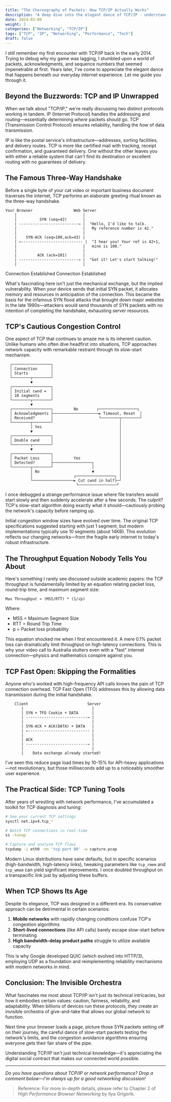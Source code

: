 ```yaml
---
title: "The Choreography of Packets: How TCP/IP Actually Works"
description: "A deep dive into the elegant dance of TCP/IP - understanding three-way handshakes, congestion control, and the hidden performance implications that shape our digital experience"
date: 2024-03-09
weight: 2
categories: ["Networking", "TCP/IP"]
tags: ["TCP", "IP", "Networking", "Performance", "Tech"]
draft: false
---
```


I still remember my first encounter with TCP/IP back in the early 2014. Trying to debug why my game was lagging, I stumbled upon a world of packets, acknowledgments, and sequence numbers that seemed impenetrable at first. Years later, I've come to appreciate the elegant dance that happens beneath our everyday internet experience. Let me guide you through it.

## Beyond the Buzzwords: TCP and IP Unwrapped

When we talk about "TCP/IP," we're really discussing two distinct protocols working in tandem. IP (Internet Protocol) handles the addressing and routing—essentially determining *where* packets should go. TCP (Transmission Control Protocol) ensures reliability, handling the *how* of data transmission.

IP is like the postal service's infrastructure—addresses, sorting facilities, and delivery routes. TCP is more like certified mail with tracking, receipt confirmation, and guaranteed delivery. One without the other leaves you with either a reliable system that can't find its destination or excellent routing with no guarantees of delivery.

## The Famous Three-Way Handshake

Before a single byte of your cat video or important business document traverses the internet, TCP performs an elaborate greeting ritual known as the three-way handshake.

    Your Browser                  Web Server
        |                             |
        |          SYN (seq=42)       |
        | --------------------------→ |  "Hello, I'd like to talk.
        |                             |   My reference number is 42."
        |                             |
        |    SYN-ACK (seq=100,ack=43) |
        | ←--------------------------- |  "I hear you! Your ref is 42+1,
        |                             |   mine is 100."
        |                             |
        |         ACK (ack=101)       |
        | --------------------------→ |  "Got it! Let's start talking!"
        |                             |
   Connection Established         Connection Established

What's fascinating here isn't just the mechanical exchange, but the implied vulnerability. When your device sends that initial SYN packet, it allocates memory and resources in anticipation of the connection. This became the basis for the infamous SYN flood attacks that brought down major websites in the late 1990s—attackers would send thousands of SYN packets with no intention of completing the handshake, exhausting server resources.

## TCP's Cautious Congestion Control

One aspect of TCP that continues to amaze me is its inherent caution. Unlike humans who often dive headfirst into situations, TCP approaches network capacity with remarkable restraint through its slow-start mechanism.

```
  ┌─────────────────┐
  │ Connection      │
  │ Starts          │
  └────────┬────────┘
           ▼
  ┌─────────────────┐
  │ Initial cwnd =  │
  │ 10 segments     │
  └────────┬────────┘
           ▼
  ┌─────────────────┐         No        ┌─────────────────┐
  │ Acknowledgments ├────────────────────► Timeout, Reset  │
  │ Received?       │                    └────────┬────────┘
  └────────┬────────┘                             │
           │ Yes                                  │
           ▼                                      │
  ┌─────────────────┐                             │
  │ Double cwnd     │                             │
  └────────┬────────┘                             │
           ▼                                      │
  ┌─────────────────┐                             │
  │ Packet Loss     │         Yes                 │
  │ Detected?       ├─────────────────┐           │
  └────────┬────────┘                 │           │
           │ No                       ▼           │
           │                  ┌─────────────────┐ │
           └──────────────────► Cut cwnd in half├─┘
                               └─────────────────┘
```

I once debugged a strange performance issue where file transfers would start slowly and then suddenly accelerate after a few seconds. The culprit? TCP's slow-start algorithm doing exactly what it should—cautiously probing the network's capacity before ramping up.

Initial congestion window sizes have evolved over time. The original TCP specifications suggested starting with just 1 segment, but modern implementations typically use 10 segments (about 14KB). This evolution reflects our changing networks—from the fragile early internet to today's robust infrastructure.

## The Throughput Equation Nobody Tells You About

Here's something I rarely see discussed outside academic papers: the TCP throughput is fundamentally limited by an equation relating packet loss, round-trip time, and maximum segment size:

```
Max Throughput ≈ (MSS/RTT) * (1/√p)
```

Where:
- MSS = Maximum Segment Size
- RTT = Round Trip Time
- p = Packet loss probability

This equation shocked me when I first encountered it. A mere 0.1% packet loss can dramatically limit throughput on high-latency connections. This is why your video call to Australia stutters even with a "fast" internet connection—physics and mathematics conspire against you.

## TCP Fast Open: Skipping the Formalities

Anyone who's worked with high-frequency API calls knows the pain of TCP connection overhead. TCP Fast Open (TFO) addresses this by allowing data transmission during the initial handshake.

```
    Client                          Server
       |                              |
       | SYN + TFO Cookie + DATA      |
       | ---------------------------→ |
       |                              |
       | SYN-ACK + ACK(DATA) + DATA   |
       | ←--------------------------- |
       |                              |
       | ACK                          |
       | ---------------------------→ |
       |                              |
       |    Data exchange already started!
```

I've seen this reduce page load times by 10-15% for API-heavy applications—not revolutionary, but those milliseconds add up to a noticeably smoother user experience.

## The Practical Side: TCP Tuning Tools

After years of wrestling with network performance, I've accumulated a toolkit for TCP diagnosis and tuning:

```bash
# See your current TCP settings
sysctl net.ipv4.tcp_*

# Watch TCP connections in real-time
ss -tunap

# Capture and analyze TCP flows
tcpdump -i eth0 -nn 'tcp port 80' -w capture.pcap
```

Modern Linux distributions have sane defaults, but in specific scenarios (high-bandwidth, high-latency links), tweaking parameters like `tcp_rmem` and `tcp_wmem` can yield significant improvements. I once doubled throughput on a transpacific link just by adjusting these buffers.

## When TCP Shows Its Age

Despite its elegance, TCP was designed in a different era. Its conservative approach can be detrimental in certain scenarios:

1. **Mobile networks** with rapidly changing conditions confuse TCP's congestion algorithms
2. **Short-lived connections** (like API calls) barely escape slow-start before terminating
3. **High bandwidth-delay product paths** struggle to utilize available capacity

This is why Google developed QUIC (which evolved into HTTP/3), employing UDP as a foundation and reimplementing reliability mechanisms with modern networks in mind.

## Conclusion: The Invisible Orchestra

What fascinates me most about TCP/IP isn't just its technical intricacies, but how it embodies certain values: caution, fairness, reliability, and adaptability. When billions of devices run these protocols, they create an invisible orchestra of give-and-take that allows our global network to function.

Next time your browser loads a page, picture those SYN packets setting off on their journey, the careful dance of slow-start packets testing the network's limits, and the congestion avoidance algorithms ensuring everyone gets their fair share of the pipe.

Understanding TCP/IP isn't just technical knowledge—it's appreciating the digital social contract that makes our connected world possible.

---

*Do you have questions about TCP/IP or network performance? Drop a comment below—I'm always up for a good networking discussion!*

> Reference: For more in-depth details, please refer to Chapter 2 of *High Performance Browser Networking* by Ilya Grigorik.